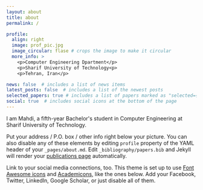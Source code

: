 ```yaml
---
layout: about
title: about
permalink: /

profile:
  align: right
  image: prof_pic.jpg
  image_circular: flase # crops the image to make it circular
  more_info: >
    <p>Computer Engineering Dpartment</p>
    <p>Sharif University of Technology<p> 
    <p>Tehran, Iran</p>

news: false  # includes a list of news items
latest_posts: false  # includes a list of the newest posts
selected_papers: true # includes a list of papers marked as "selected={true}"
social: true  # includes social icons at the bottom of the page
---
```


I am Mahdi, a fifth-year Bachelor's student in Computer Engineering at Sharif University of Technology.


Put your address / P.O. box / other info right below your picture. You can also disable any of these elements by editing `profile` property of the YAML header of your `_pages/about.md`. Edit `_bibliography/papers.bib` and Jekyll will render your [publications page](/al-folio/publications/) automatically.

Link to your social media connections, too. This theme is set up to use [Font Awesome icons](http://fortawesome.github.io/Font-Awesome/) and [Academicons](https://jpswalsh.github.io/academicons/), like the ones below. Add your Facebook, Twitter, LinkedIn, Google Scholar, or just disable all of them.
